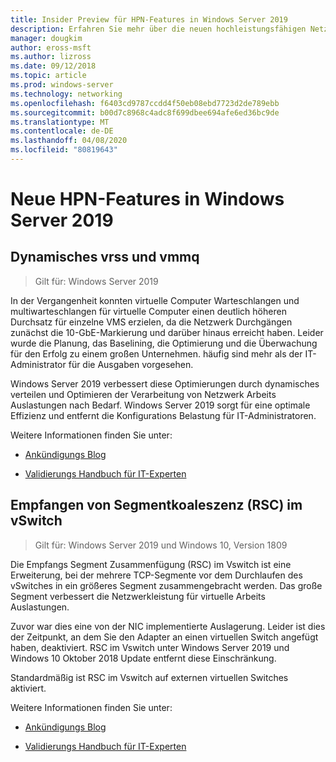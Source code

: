 ```yaml
---
title: Insider Preview für HPN-Features in Windows Server 2019
description: Erfahren Sie mehr über die neuen hochleistungsfähigen Netzwerk Features in Windows Server 2019.
manager: dougkim
author: eross-msft
ms.author: lizross
ms.date: 09/12/2018
ms.topic: article
ms.prod: windows-server
ms.technology: networking
ms.openlocfilehash: f6403cd9787ccdd4f50eb08ebd7723d2de789ebb
ms.sourcegitcommit: b00d7c8968c4adc8f699dbee694afe6ed36bc9de
ms.translationtype: MT
ms.contentlocale: de-DE
ms.lasthandoff: 04/08/2020
ms.locfileid: "80819643"
---
```

# <a name="new-hpn-features-in-windows-server-2019"></a>Neue HPN-Features in Windows Server 2019


## <a name="dynamic-vrss-and-vmmq"></a>Dynamisches vrss und vmmq

>Gilt für: Windows Server 2019

In der Vergangenheit konnten virtuelle Computer Warteschlangen und multiwarteschlangen für virtuelle Computer einen deutlich höheren Durchsatz für einzelne VMS erzielen, da die Netzwerk Durchgängen zunächst die 10-GbE-Markierung und darüber hinaus erreicht haben. Leider wurde die Planung, das Baselining, die Optimierung und die Überwachung für den Erfolg zu einem großen Unternehmen. häufig sind mehr als der IT-Administrator für die Ausgaben vorgesehen. 

Windows Server 2019 verbessert diese Optimierungen durch dynamisches verteilen und Optimieren der Verarbeitung von Netzwerk Arbeits Auslastungen nach Bedarf. Windows Server 2019 sorgt für eine optimale Effizienz und entfernt die Konfigurations Belastung für IT-Administratoren.

Weitere Informationen finden Sie unter:

-   [Ankündigungs Blog](https://blogs.technet.microsoft.com/networking/2018/08/22/netperf4vw/)

-   [Validierungs Handbuch für IT-Experten](https://aka.ms/DVMMQ-Validation)

## <a name="receive-segment-coalescing-rsc-in-the-vswitch"></a>Empfangen von Segmentkoaleszenz (RSC) im vSwitch

>Gilt für: Windows Server 2019 und Windows 10, Version 1809

Die Empfangs Segment Zusammenfügung (RSC) im Vswitch ist eine Erweiterung, bei der mehrere TCP-Segmente vor dem Durchlaufen des vSwitches in ein größeres Segment zusammengebracht werden. Das große Segment verbessert die Netzwerkleistung für virtuelle Arbeits Auslastungen.

Zuvor war dies eine von der NIC implementierte Auslagerung. Leider ist dies der Zeitpunkt, an dem Sie den Adapter an einen virtuellen Switch angefügt haben, deaktiviert. RSC im Vswitch unter Windows Server 2019 und Windows 10 Oktober 2018 Update entfernt diese Einschränkung.

Standardmäßig ist RSC im Vswitch auf externen virtuellen Switches aktiviert.

Weitere Informationen finden Sie unter:

-  [Ankündigungs Blog](https://blogs.technet.microsoft.com/networking/2018/08/22/netperf4vw/)

-  [Validierungs Handbuch für IT-Experten](https://aka.ms/RSC-Validation)
